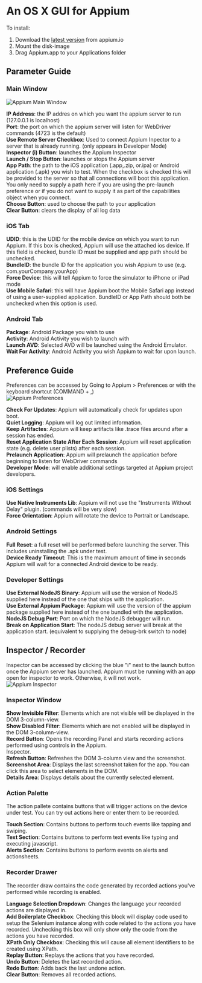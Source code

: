 An OS X GUI for Appium
=======================

To install:

1. Download the [latest version](https://bitbucket.org/appium/appium.app/downloads/appium.dmg) from appium.io
2. Mount the disk-image
3. Drag Appium.app to your Applications folder

Parameter Guide
------------

### Main Window

![Appium Main Window](/README-files/images/mainwindow.png "Appium Main Window")

**IP Address**: the IP addres on which you want the appium server to run (127.0.0.1 is localhost)<br />
**Port**: the port on which the appium server will listen for WebDriver commands (4723 is the default)<br />
**Use Remote Server Checkbox**: Used to connect Appium Inpector to a server that is already running.
(only appears in Developer Mode) <br />
**Inspector (i) Button**: launches the Appium Inspector<br />
**Launch / Stop Button**: launches or stops the Appium server<br />
**App Path**: the path to the iOS application (.app,.zip, or.ipa) or Android application (.apk) you wish to test.
When the checkbox is checked this will be provided to the server so that all connections will boot this application.
You only need to supply a path here if you are using the pre-launch preference or if you do not want to supply it as
part of the capabilities object when you connect.<br />
**Choose Button**: used to choose the path to your application<br />
**Clear Button**: clears the display of all log data<br/>

### iOS Tab

**UDID**: this is the UDID for the mobile device on which you want to run Appium. If this box is checked, Appium will
use the attached ios device. If this field is checked, bundle ID must be supplied and app path should be unchecked.<br />
**BundleID**: the bundle ID for the application you wish Appium to use (e.g. com.yourCompany.yourApp)<br />
**Force Device**: this will tell Appium to force the simulator to iPhone or iPad mode<br />
**Use Mobile Safari**: this will have Appium boot the Mobile Safari app instead of using a user-supplied application.
BundleID or App Path should both be unchecked when this option is used.<br />

### Android Tab

**Package**: Android Package you wish to use<br />
**Activity**: Android Activity you wish to launch with<br />
**Launch AVD**: Selected AVD will be launched using the Android Emulator.<br />
**Wait For Activity**: Android Activity you wish Appium to wait for upon launch.<br />

Preference Guide
------------
Preferences can be accessed by Going to Appium > Preferences or with the keyboard shortcut (COMMAND + ,)<br />
![Appium Preferences](/README-files/images/preferences.png "Appium Preferences")

**Check For Updates**: Appium will automatically check for updates upon boot.<br />
**Quiet Logging**: Appium will log out limited information.<br />
**Keep Artifactes**: Appium will keep artifacts like .trace files around after a session has ended. <br />
**Reset Application State After Each Session**: Appium will reset application state (e.g. delete user plists)
after each session. <br />
**Prelaunch Application**: Appium will prelaunch the application before beginning to listen for WebDriver
commands<br />
**Developer Mode**: will enable additional settings targeted at Appium project developers.

### iOS Settings
**Use Native Instruments Lib**: Appium will not use the "Instruments Without Delay" plugin. (commands will be
very slow)<br />
**Force Orientation**: Appium will rotate the device to Portrait or Landscape.<br />

### Android Settings
**Full Reset**: a full reset will be performed before launching the server. This includes uninstalling the .apk
under test.<br />
**Device Ready Timeout**: This is the maximum amount of time in seconds Appium will wait for a connected Android
device to be ready.<br />

### Developer Settings
**Use External NodeJS Binary**:  Appium will use the version of NodeJS supplied here instead of the one that ships
with the application.<br />
**Use External Appium Package**: Appium will use the version of the appium package supplied here instead of the one
bundled with the application.<br />
**NodeJS Debug Port**: Port on which the NodeJS debugger will run.<br />
**Break on Application Start**: The nodeJS debug server will break at the application start. (equivalent to
supplying the debug-brk switch to node)<br />

Inspector / Recorder
------------
Inspector can be accessed by clicking the blue "i" next to the launch button once the Appium server has launched.
Appium must be running with an app open for inspector to work. Otherwise, it will not work.<br />
![Appium Inspector](/README-files/images/inspector.png "Appium Inspector")

### Inspector Window
**Show Invisible Filter**: Elements which are not visible will be displayed in the DOM 3-column-view.<br />
**Show Disabled Filter**: Elements which are not enabled will be displayed in the DOM 3-column-view.<br />
**Record Button**: Opens the recording Panel and starts recording actions performed using controls in the Appium.<br />
Inspector.<br />
**Refresh Button**: Refreshes the DOM 3-column view and the screenshot.<br />
**Screenshot Area**: Displays the last screenshot taken for the app. You can click this area to select elements
in the DOM.<br />
**Details Area**: Displays details about the currently selected element.<br />

### Action Palette
The action pallete contains buttons that will trigger actions on the device under test. You can try out actions here
or enter them to be recorded.<br />

**Touch Section**: Contains buttons to perform touch events like tapping and swiping.<br />
**Text Section**: Contains buttons to perform text events like typing and executing javascript.<br />
**Alerts Section**: Contains buttons to perform events on alerts and actionsheets.<br />

### Recorder Drawer
The recorder draw contains the code generated by recorded actions you've performed while recording
is enabled.<br />

**Language Selection Dropdown**: Changes the language your recorded actions are displayed in.<br />
**Add Boilerplate Checkbox**: Checking this block will display code used to setup the Selenium instance along
with code related to the actions you have recorded. Unchecking this box will only show only the code from the actions
you have recorded.<br />
**XPath Only Checkbox**: Checking this will cause all element identifiers to be created using XPath.<br />
**Replay Button**: Replays the actions that you have recorded.<br />
**Undo Button**: Deletes the last recorded action.<br />
**Redo Button**: Adds back the last undone action.<br />
**Clear Button**: Removes all recorded actions.<br />
